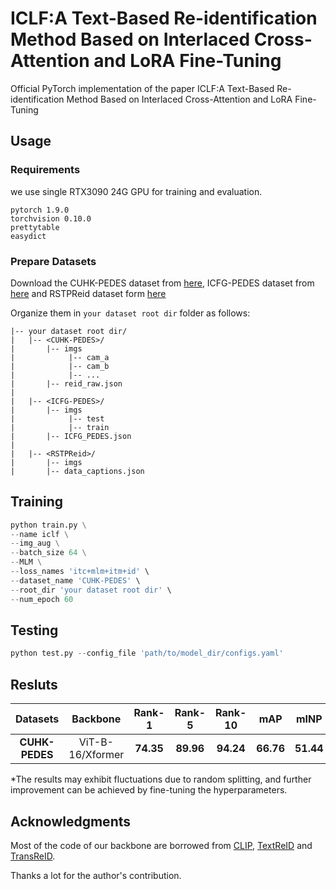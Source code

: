 # ICLF:A Text-Based Re-identification Method Based on Interlaced Cross-Attention and LoRA Fine-Tuning


Official PyTorch implementation of the paper ICLF:A Text-Based Re-identification Method Based on Interlaced Cross-Attention and LoRA Fine-Tuning


## Usage
### Requirements
we use single RTX3090 24G GPU for training and evaluation. 
```
pytorch 1.9.0
torchvision 0.10.0
prettytable
easydict
```

### Prepare Datasets
Download the CUHK-PEDES dataset from [here](https://github.com/ShuangLI59/Person-Search-with-Natural-Language-Description), ICFG-PEDES dataset from [here](https://github.com/zifyloo/SSAN) and RSTPReid dataset form [here](https://github.com/NjtechCVLab/RSTPReid-Dataset)

Organize them in `your dataset root dir` folder as follows:
```
|-- your dataset root dir/
|   |-- <CUHK-PEDES>/
|       |-- imgs
|            |-- cam_a
|            |-- cam_b
|            |-- ...
|       |-- reid_raw.json
|
|   |-- <ICFG-PEDES>/
|       |-- imgs
|            |-- test
|            |-- train 
|       |-- ICFG_PEDES.json
|
|   |-- <RSTPReid>/
|       |-- imgs
|       |-- data_captions.json
```


## Training

```python
python train.py \
--name iclf \
--img_aug \
--batch_size 64 \
--MLM \
--loss_names 'itc+mlm+itm+id' \
--dataset_name 'CUHK-PEDES' \
--root_dir 'your dataset root dir' \
--num_epoch 60
```

## Testing

```python
python test.py --config_file 'path/to/model_dir/configs.yaml'
```

## Resluts
				
|     Datasets     |     Backbone     |  Rank-1   |  Rank-5   |  Rank-10  |    mAP    |   mINP    |
| :-------------: | :--------------: | :-------: | :-------: | :-------: | :-------: | :-------: |
| **CUHK-PEDES** | ViT-B-16/Xformer | **74.35** | **89.96** | **94.24** | **66.76** | **51.44** |

*The results may exhibit fluctuations due to random splitting, and further improvement can be achieved by fine-tuning the hyperparameters.

## Acknowledgments
Most of the code of our backbone are borrowed from [CLIP](https://github.com/openai/CLIP), [TextReID](https://github.com/BrandonHanx/TextReID) and [TransReID](https://github.com/damo-cv/TransReID). 

Thanks a lot for the author's contribution.

